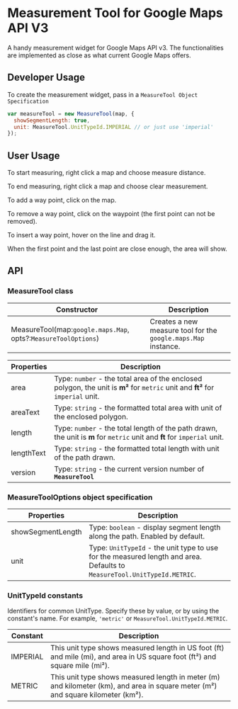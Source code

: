 # Measurement Tool for Google Maps API V3

A handy measurement widget for Google Maps API v3. The functionalities are implemented as close as what current Google Maps offers.

## Developer Usage
To create the measurement widget, pass in a `MeasureTool Object Specification`
```JavaScript
var measureTool = new MeasureTool(map, {
  showSegmentLength: true,
  unit: MeasureTool.UnitTypeId.IMPERIAL // or just use 'imperial'
});
```

## User Usage
To start measuring, right click a map and choose measure distance.

To end measuring, right click a map and choose clear measurement.

To add a way point, click on the map.

To remove a way point, click on the waypoint (the first point can not be removed).

To insert a way point, hover on the line and drag it.

When the first point and the last point are close enough, the area will show.


## API
### MeasureTool class
|Constructor|Description|
|-----------|-----------|
|MeasureTool(map:`google.maps.Map`, opts?:`MeasureToolOptions`)|Creates a new measure tool for the `google.maps.Map` instance.|

|Properties|Description|
|-------|-----------|
|area|Type: `number` - the total area of the enclosed polygon, the unit is **m²** for `metric` unit and **ft²** for `imperial` unit.|
|areaText|Type: `string` - the formatted total area with unit of the enclosed polygon.|
|length|Type: `number` - the total length of the path drawn, the unit is **m** for `metric` unit and **ft** for `imperial` unit.|
|lengthText|Type: `string` - the formatted total length with unit of the path drawn.|
|version|Type: `string` - the current version number of **`MeasureTool`**|

### MeasureToolOptions object specification
|Properties|Description|
|-------|-----------|
|showSegmentLength|Type: `boolean` - display segment length along the path. Enabled by default.|
|unit|Type: `UnitTypeId` - the unit type to use for the measured length and area. Defaults to `MeasureTool.UnitTypeId.METRIC`.|

### UnitTypeId constants
Identifiers for common UnitType. Specify these by value, or by using the constant's name. For example, `'metric'` or `MeasureTool.UnitTypeId.METRIC`.

|Constant|Description|
|--------|-----------|
|IMPERIAL|This unit type shows measured length in US foot (ft) and mile (mi), and area in US square foot (ft²) and square mile (mi²).|
|METRIC|This unit type shows measured length in meter (m) and kilometer (km), and area in square meter (m²) and square kilometer (km²).|

